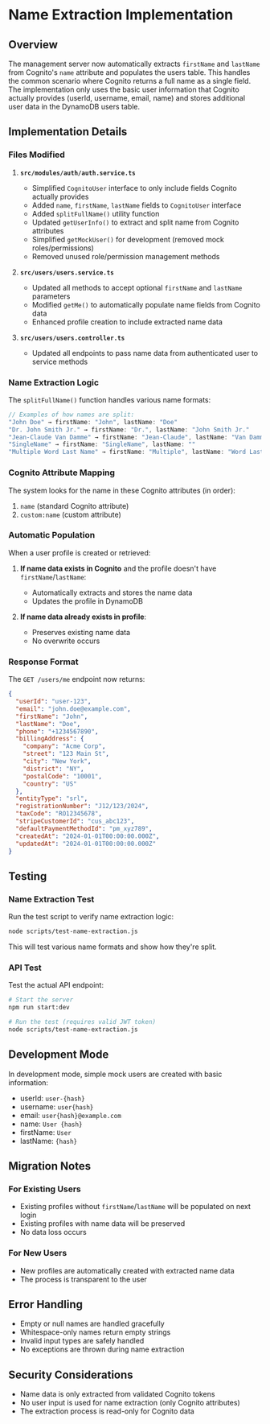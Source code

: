 # Name Extraction Implementation

## Overview

The management server now automatically extracts `firstName` and `lastName` from Cognito's `name` attribute and populates the users table. This handles the common scenario where Cognito returns a full name as a single field. The implementation only uses the basic user information that Cognito actually provides (userId, username, email, name) and stores additional user data in the DynamoDB users table.

## Implementation Details

### Files Modified

1. **`src/modules/auth/auth.service.ts`**
   - Simplified `CognitoUser` interface to only include fields Cognito actually provides
   - Added `name`, `firstName`, `lastName` fields to `CognitoUser` interface
   - Added `splitFullName()` utility function
   - Updated `getUserInfo()` to extract and split name from Cognito attributes
   - Simplified `getMockUser()` for development (removed mock roles/permissions)
   - Removed unused role/permission management methods

2. **`src/users/users.service.ts`**
   - Updated all methods to accept optional `firstName` and `lastName` parameters
   - Modified `getMe()` to automatically populate name fields from Cognito data
   - Enhanced profile creation to include extracted name data

3. **`src/users/users.controller.ts`**
   - Updated all endpoints to pass name data from authenticated user to service methods

### Name Extraction Logic

The `splitFullName()` function handles various name formats:

```typescript
// Examples of how names are split:
"John Doe" → firstName: "John", lastName: "Doe"
"Dr. John Smith Jr." → firstName: "Dr.", lastName: "John Smith Jr."
"Jean-Claude Van Damme" → firstName: "Jean-Claude", lastName: "Van Damme"
"SingleName" → firstName: "SingleName", lastName: ""
"Multiple Word Last Name" → firstName: "Multiple", lastName: "Word Last Name"
```

### Cognito Attribute Mapping

The system looks for the name in these Cognito attributes (in order):
1. `name` (standard Cognito attribute)
2. `custom:name` (custom attribute)

### Automatic Population

When a user profile is created or retrieved:

1. **If name data exists in Cognito** and the profile doesn't have `firstName`/`lastName`:
   - Automatically extracts and stores the name data
   - Updates the profile in DynamoDB

2. **If name data already exists in profile**:
   - Preserves existing name data
   - No overwrite occurs

### Response Format

The `GET /users/me` endpoint now returns:

```json
{
  "userId": "user-123",
  "email": "john.doe@example.com",
  "firstName": "John",
  "lastName": "Doe",
  "phone": "+1234567890",
  "billingAddress": {
    "company": "Acme Corp",
    "street": "123 Main St",
    "city": "New York",
    "district": "NY",
    "postalCode": "10001",
    "country": "US"
  },
  "entityType": "srl",
  "registrationNumber": "J12/123/2024",
  "taxCode": "RO12345678",
  "stripeCustomerId": "cus_abc123",
  "defaultPaymentMethodId": "pm_xyz789",
  "createdAt": "2024-01-01T00:00:00.000Z",
  "updatedAt": "2024-01-01T00:00:00.000Z"
}
```

## Testing

### Name Extraction Test

Run the test script to verify name extraction logic:

```bash
node scripts/test-name-extraction.js
```

This will test various name formats and show how they're split.

### API Test

Test the actual API endpoint:

```bash
# Start the server
npm run start:dev

# Run the test (requires valid JWT token)
node scripts/test-name-extraction.js
```

## Development Mode

In development mode, simple mock users are created with basic information:

- userId: `user-{hash}`
- username: `user{hash}`
- email: `user{hash}@example.com`
- name: `User {hash}`
- firstName: `User`
- lastName: `{hash}`

## Migration Notes

### For Existing Users

- Existing profiles without `firstName`/`lastName` will be populated on next login
- Existing profiles with name data will be preserved
- No data loss occurs

### For New Users

- New profiles are automatically created with extracted name data
- The process is transparent to the user

## Error Handling

- Empty or null names are handled gracefully
- Whitespace-only names return empty strings
- Invalid input types are safely handled
- No exceptions are thrown during name extraction

## Security Considerations

- Name data is only extracted from validated Cognito tokens
- No user input is used for name extraction (only Cognito attributes)
- The extraction process is read-only for Cognito data 